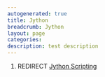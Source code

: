 ```yaml
---
autogenerated: true
title: Jython
breadcrumb: Jython
layout: page
categories: 
description: test description
---
```


1.  REDIRECT [Jython Scripting](Jython_Scripting)
